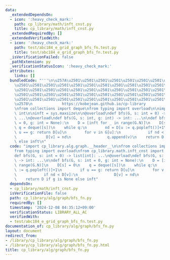 ```yaml
---
data:
  _extendedDependsOn:
  - icon: ':heavy_check_mark:'
    path: cp_library/math/inft_cnst.py
    title: cp_library/math/inft_cnst.py
  _extendedRequiredBy: []
  _extendedVerifiedWith:
  - icon: ':heavy_check_mark:'
    path: test/abc184_e_grid_graph_bfs_fn.test.py
    title: test/abc184_e_grid_graph_bfs_fn.test.py
  _isVerificationFailed: false
  _pathExtension: py
  _verificationStatusIcon: ':heavy_check_mark:'
  attributes:
    links: []
  bundledCode: "'''\n\u257A\u2501\u2501\u2501\u2501\u2501\u2501\u2501\u2501\u2501\u2501\
    \u2501\u2501\u2501\u2501\u2501\u2501\u2501\u2501\u2501\u2501\u2501\u2501\u2501\
    \u2501\u2501\u2501\u2501\u2501\u2501\u2501\u2501\u2501\u2501\u2501\u2501\u2501\
    \u2501\u2501\u2501\u2501\u2501\u2501\u2501\u2501\u2501\u2501\u2501\u2501\u2501\
    \u2501\u2501\u2501\u2501\u2501\u2501\u2501\u2501\u2501\u2501\u2501\u2501\u2501\
    \u2578\n             https://kobejean.github.io/cp-library               \n'''\n\
    \nfrom collections import deque\nfrom typing import overload\n\nimport sys\ninft:\
    \ int\n\ninft = sys.maxsize\n\n@overload\ndef bfs(G, s: int = 0) -> list[int]:\
    \ ...\n@overload\ndef bfs(G, s: int, g: int) -> int: ...\n\ndef bfs(G, s: int\
    \ = 0, g: int = None):\n    D = [inft for _ in range(G.N)]\n    D[s] = 0\n   \
    \ q = deque([s])\n    while q:\n        nd = D[u := q.popleft()]+1\n        if\
    \ u == g: return D[u]\n        for v in G[u]:\n            if nd < D[v]:\n   \
    \             D[v] = nd\n                q.append(v)\n    return D if g is None\
    \ else inft\n"
  code: "import cp_library.alg.graph.__header__\n\nfrom collections import deque\n\
    from typing import overload\nfrom cp_library.math.inft_cnst import inft\n\n@overload\n\
    def bfs(G, s: int = 0) -> list[int]: ...\n@overload\ndef bfs(G, s: int, g: int)\
    \ -> int: ...\n\ndef bfs(G, s: int = 0, g: int = None):\n    D = [inft for _ in\
    \ range(G.N)]\n    D[s] = 0\n    q = deque([s])\n    while q:\n        nd = D[u\
    \ := q.popleft()]+1\n        if u == g: return D[u]\n        for v in G[u]:\n\
    \            if nd < D[v]:\n                D[v] = nd\n                q.append(v)\n\
    \    return D if g is None else inft"
  dependsOn:
  - cp_library/math/inft_cnst.py
  isVerificationFile: false
  path: cp_library/alg/graph/bfs_fn.py
  requiredBy: []
  timestamp: '2024-12-08 04:35:12+09:00'
  verificationStatus: LIBRARY_ALL_AC
  verifiedWith:
  - test/abc184_e_grid_graph_bfs_fn.test.py
documentation_of: cp_library/alg/graph/bfs_fn.py
layout: document
redirect_from:
- /library/cp_library/alg/graph/bfs_fn.py
- /library/cp_library/alg/graph/bfs_fn.py.html
title: cp_library/alg/graph/bfs_fn.py
---
```

